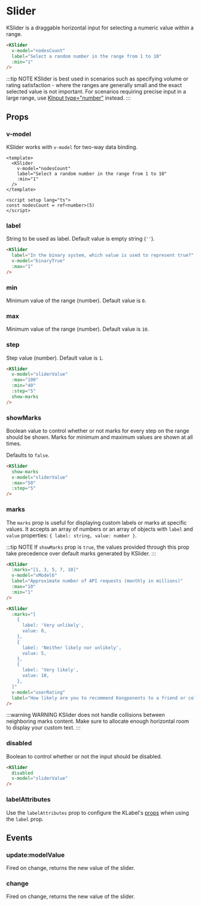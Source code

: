 # Slider

KSlider is a draggable horizontal input for selecting a numeric value within a range.

<KSlider
  v-model="vModel1"
  label="Select a random number in the range from 1 to 10"
  :min="1"
/>

```html
<KSlider
  v-model="nodesCount"
  label="Select a random number in the range from 1 to 10"
  :min="1"
/>
```

:::tip NOTE
KSlider is best used in scenarios such as specifying volume or rating satisfaction - where the ranges are generally small and the exact selected value is not important. For scenarios requiring precise input in a large range, use [KInput type="number"](/components/input#attribute-binding) instead.
:::

## Props

### v-model

KSlider works with `v-model` for two-way data binding.

<KSlider
  v-model="vModel2"
  label="Select a random number in the range from 1 to 10"
  :min="1"
/>

```vue
<template>
  <KSlider
    v-model="nodesCount"
    label="Select a random number in the range from 1 to 10"
    :min="1"
  />
</template>

<script setup lang="ts">
const nodesCount = ref<number>(5)
</script>
```

### label

String to be used as label. Default value is empty string (`''`).

<KSlider
  v-model="vModel3"
  label="In the binary system, which value is used to represent true?"
  :max="1"
/>

```html
<KSlider
  label="In the binary system, which value is used to represent true?"
  v-model="binaryTrue"
  :max="1"
/>
```

### min

Minimum value of the range (number). Default value is `0`.

### max

Minimum value of the range (number). Default value is `10`.

### step

Step value (number). Default value is `1`.

<KSlider
  v-model="vModel4"
  :max="100"
  :min="40"
  show-marks
  :step="5"
/>

```html
<KSlider
  v-model="sliderValue"
  :max="100"
  :min="40"
  :step="5"
  show-marks
/>
```

### showMarks

Boolean value to control whether or not marks for every step on the range should be shown. Marks for minimum and maximum values are shown at all times.

Defaults to `false`.

<KSlider
  v-model="vModel5"
  :max="50"
  show-marks
  :step="5"
/>

```html
<KSlider
  show-marks
  v-model="sliderValue"
  :max="50"
  :step="5"
/>
```

### marks

The `marks` prop is useful for displaying custom labels or marks at specific values. It accepts an array of numbers or an array of objects with `label` and `value` properties: `{ label: string, value: number }`.

:::tip NOTE
If `showMarks` prop is `true`, the values provided through this prop take precedence over default marks generated by KSlider.
:::

<KSlider
  :marks="[1, 3, 5, 7, 10]"
  v-model="vModel6"
  label="Approximate number of API requests (monthly in millions)"
  :max="10"
  :min="1"
/>

```html
<KSlider
  :marks="[1, 3, 5, 7, 10]"
  v-model="vModel6"
  label="Approximate number of API requests (monthly in millions)"
  :max="10"
  :min="1"
/>
```

<KSlider
  v-model="vModel7"
  label="How likely are you to recommend Kongponents to a friend or colleague?"
  :marks="ratingMarks"
/>

```html
<KSlider
  :marks="[
    {
      label: 'Very unlikely',
      value: 0,
    },
    {
      label: 'Neither likely nor unlikely',
      value: 5,
    },
    {
      label: 'Very likely',
      value: 10,
    },
  ]"
  v-model="userRating"
  label="How likely are you to recommend Kongponents to a friend or colleague?"
/>
```

:::warning WARNING
KSlider does not handle collisions between neighboring marks content. Make sure to allocate enough horizontal room to display your custom text.
:::

### disabled

Boolean to control whether or not the input should be disabled.

<KSlider
  disabled
  v-model="vModel8"
/>

```html
<KSlider
  disabled
  v-model="sliderValue"
/>
```

### labelAttributes

Use the `labelAttributes` prop to configure the KLabel's [props](/components/label) when using the `label` prop.

## Events

### update:modelValue

Fired on change, returns the new value of the slider.

### change

Fired on change, returns the new value of the slider.

<script setup lang="ts">
import { ref } from 'vue'

const vModel1 = ref<number>(2)
const vModel2 = ref<number>(5)
const vModel3 = ref<number>(1)
const vModel4 = ref<number>(65)
const vModel5 = ref<number>(30)
const vModel6 = ref<number>(6)
const vModel7 = ref<number>(7)
const vModel8 = ref<number>(2)

const ratingMarks = [
  {
    label: 'Very unlikely',
    value: 0,
  },
  {
    label: 'Neither likely nor unlikely',
    value: 5,
  },
  {
    label: 'Very likely',
    value: 10,
  },
]
</script>

